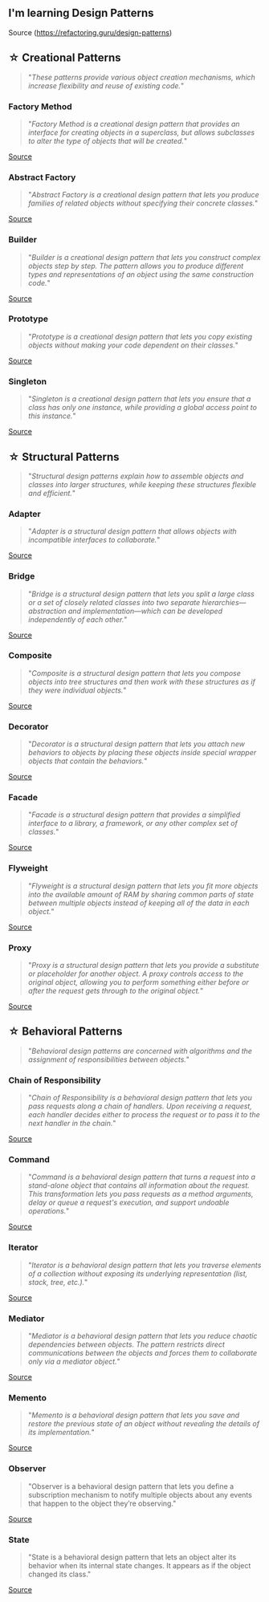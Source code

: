 ## I'm learning Design Patterns

Source (https://refactoring.guru/design-patterns)


## ☆ Creational Patterns
> "*These patterns provide various object creation mechanisms, which increase flexibility and reuse of existing code.*"

### Factory Method
> "*Factory Method is a creational design pattern that provides an interface for creating objects in a superclass, but allows subclasses to alter the type of objects that will be created.*"

[Source](https://refactoring.guru/design-patterns/factory-method)

### Abstract Factory
> "*Abstract Factory is a creational design pattern that lets you produce families of related objects without specifying their concrete classes.*"

[Source](https://refactoring.guru/design-patterns/abstract-factory)

### Builder 
> "*Builder is a creational design pattern that lets you construct complex objects step by step. The pattern allows you to produce different types and representations of an object using the same construction code.*"

[Source](https://refactoring.guru/design-patterns/builder)

### Prototype 
> "*Prototype is a creational design pattern that lets you copy existing objects without making your code dependent on their classes.*"

[Source](https://refactoring.guru/design-patterns/prototype)

### Singleton 
> "*Singleton is a creational design pattern that lets you ensure that a class has only one instance, while providing a global access point to this instance.*"

[Source](https://refactoring.guru/design-patterns/singleton)


## ☆ Structural Patterns
> "*Structural design patterns explain how to assemble objects and classes into larger structures, while keeping these structures flexible and efficient.*"

### Adapter
> "*Adapter is a structural design pattern that allows objects with incompatible interfaces to collaborate.*"

[Source](https://refactoring.guru/design-patterns/adapter)

### Bridge
> "*Bridge is a structural design pattern that lets you split a large class or a set of closely related classes into two separate hierarchies—abstraction and implementation—which can be developed independently of each other.*"

[Source](https://refactoring.guru/design-patterns/bridge)

### Composite
> "*Composite is a structural design pattern that lets you compose objects into tree structures and then work with these structures as if they were individual objects.*"

[Source](https://refactoring.guru/design-patterns/composite)

### Decorator
> "*Decorator is a structural design pattern that lets you attach new behaviors to objects by placing these objects inside special wrapper objects that contain the behaviors.*"

[Source](https://refactoring.guru/design-patterns/decorator)

### Facade
> "*Facade is a structural design pattern that provides a simplified interface to a library, a framework, or any other complex set of classes.*"

[Source](https://refactoring.guru/design-patterns/facade)

### Flyweight
> "*Flyweight is a structural design pattern that lets you fit more objects into the available amount of RAM by sharing common parts of state between multiple objects instead of keeping all of the data in each object.*"

[Source](https://refactoring.guru/design-patterns/flyweight)

### Proxy
> "*Proxy is a structural design pattern that lets you provide a substitute or placeholder for another object. A proxy controls access to the original object, allowing you to perform something either before or after the request gets through to the original object.*"

[Source](https://refactoring.guru/design-patterns/proxy)


## ☆ Behavioral Patterns
> "*Behavioral design patterns are concerned with algorithms and the assignment of responsibilities between objects.*"

### Chain of Responsibility
> "*Chain of Responsibility is a behavioral design pattern that lets you pass requests along a chain of handlers. Upon receiving a request, each handler decides either to process the request or to pass it to the next handler in the chain.*"

[Source](https://refactoring.guru/design-patterns/chain-of-responsibility)

### Command
> "*Command is a behavioral design pattern that turns a request into a stand-alone object that contains all information about the request. This transformation lets you pass requests as a method arguments, delay or queue a request's execution, and support undoable operations.*"

[Source](https://refactoring.guru/design-patterns/command)

### Iterator
> "*Iterator is a behavioral design pattern that lets you traverse elements of a collection without exposing its underlying representation (list, stack, tree, etc.).*"

[Source](https://refactoring.guru/design-patterns/iterator)

### Mediator
> "*Mediator is a behavioral design pattern that lets you reduce chaotic dependencies between objects. The pattern restricts direct communications between the objects and forces them to collaborate only via a mediator object.*"

[Source](https://refactoring.guru/design-patterns/mediator)

### Memento
> "*Memento is a behavioral design pattern that lets you save and restore the previous state of an object without revealing the details of its implementation.*"

[Source](https://refactoring.guru/design-patterns/memento)

### Observer
> "Observer is a behavioral design pattern that lets you define a subscription mechanism to notify multiple objects about any events that happen to the object they’re observing."

[Source](https://refactoring.guru/design-patterns/observer)

### State
> "State is a behavioral design pattern that lets an object alter its behavior when its internal state changes. It appears as if the object changed its class."

[Source](https://refactoring.guru/design-patterns/state)